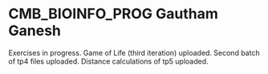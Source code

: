 # CMB_BIOINFO_PROG Gautham Ganesh
Exercises in progress. Game of Life (third iteration) uploaded. Second batch of tp4 files uploaded. Distance calculations of tp5 uploaded.
